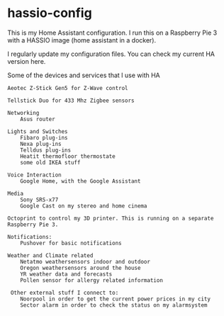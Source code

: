 # hassio-config
This is my Home Assistant configuration. I run this on a Raspberry Pie 3 with a HASSIO image (home assistant in a docker).

I regularly update my configuration files. You can check my current HA version here. 

Some of the devices and services that I use with HA

    Aeotec Z-Stick Gen5 for Z-Wave control

    Tellstick Duo for 433 Mhz Zigbee sensors

    Networking
        Asus router
    
    Lights and Switches
        Fibaro plug-ins
        Nexa plug-ins
        Telldus plug-ins
        Heatit thermofloor thermostate
        some old IKEA stuff
        
    Voice Interaction
        Google Home, with the Google Assistant
    
    Media
        Sony SRS-x77
        Google Cast on my stereo and home cinema
    
    Octoprint to control my 3D printer. This is running on a separate Raspberry Pie 3.
    
    Notifications:
        Pushover for basic notifications

    Weather and Climate related
        Netatmo weathersensors indoor and outdoor
        Oregon weathersensors around the house
        YR weather data and forecasts
        Pollen sensor for allergy related information
        
     Other external stuff I connect to:
        Noorpool in order to get the current power prices in my city
        Sector alarm in order to check the status on my alarmsystem

